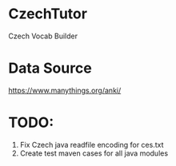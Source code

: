 # CzechTutor
Czech Vocab Builder

# Data Source
https://www.manythings.org/anki/

# TODO:
1. Fix Czech java readfile encoding for ces.txt 
2. Create test maven cases for all java modules
